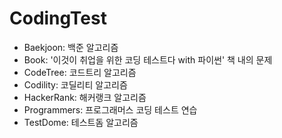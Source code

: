 # CodingTest
- Baekjoon: 백준 알고리즘 
- Book: '이것이 취업을 위한 코딩 테스트다 with 파이썬' 책 내의 문제  
- CodeTree: 코드트리 알고리즘  
- Codility: 코딜리티 알고리즘  
- HackerRank: 해커랭크 알고리즘  
- Programmers: 프로그래머스 코딩 테스트 연습  
- TestDome: 테스트돔 알고리즘